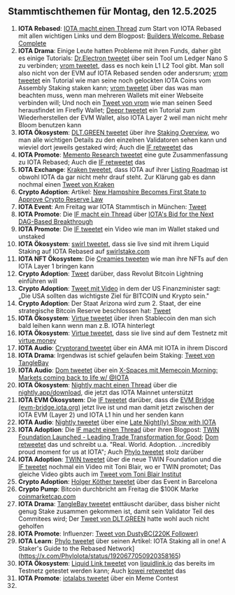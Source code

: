 ## Stammtischthemen für Montag, den 12.5.2025

1. **IOTA Rebased**: [IOTA macht einen Thread](https://x.com/iota/status/1919423813462196613) zum Start von IOTA Rebased mit allen wichtigen Links und dem Blogpost: [Builders Welcome. Rebase Complete](https://blog.iota.org/builders-welcome-rebase-complete/)
2. **IOTA Drama**: Einige Leute hatten Probleme mit ihren Funds, daher gibt es einige Tutorials: [Dr.Electron tweetet](https://x.com/Dr_Electron/status/1919416514874114532) über sein Tool um Ledger Nano S zu verbinden; [vrom tweetet](https://x.com/Vrom14286662/status/1919623233596252403), dass es noch kein L1 L2 Tool gibt. Man soll also nicht von der EVM auf IOTA Rebased senden oder andersrum; [vrom tweetet](https://x.com/Vrom14286662/status/1919728546936721548) ein Tutorial wie man seine noch gelockten IOTA Coins vom Assembly Staking staken kann; [vrom tweetet](https://x.com/Vrom14286662/status/1919828597285535763) über das was man beachten muss, wenn man mehreren Wallets mit einer Webseite verbinden will; Und noch ein [Tweet von vrom](https://x.com/Vrom14286662/status/1920129236846743659) wie man seinen Seed herausfindet im Firefly Wallet; [Deepr tweetet](https://x.com/DeeprFinance/status/1920114150207795363) ein Tutorial zum Wiederherstellen der EVM Wallet, also IOTA Layer 2 weil man nicht mehr Bloom benutzen kann
3. **IOTA Ökosystem**: [DLT.GREEN tweetet](https://x.com/dlt_green/status/1919824251302953281) über ihre [Staking Overview](https://dlt.green/en/services/iota-staking-overview), wo man alle wichtigen Details zu den einzelnen Validatoren sehen kann und wieviel dort jeweils gestaked wird; Auch die [IF retweetet](https://x.com/iota/status/1919616431412433094) das
4. **IOTA Promote**: [Memento Research tweetet](https://x.com/mementoresearch/status/1919759985170636988) eine gute Zusammenfassung zu IOTA Rebased; Auch die [IF retweetet](https://x.com/iota/status/1919765349689368755) das
5. **IOTA Exchange**: [Kraken tweetet](https://x.com/krakensupport/status/1919656663423812037), dass IOTA auf ihrer [Listing Roadmap](https://www.kraken.com/listings#roadmap) ist obwohl IOTA da gar nicht mehr drauf steht. Zur Klärung gab es dann nochmal einen [Tweet von Kraken](https://x.com/krakensupport/status/1919824445876654585)
6. **Crypto Adoption**: Artikel: [New Hampshire Becomes First State to Approve Crypto Reserve Law](https://www.coindesk.com/policy/2025/05/06/new-hampshire-becomes-first-state-to-approve-crypto-reserve-law)
7. **IOTA Event**: Am Freitag war IOTA Stammtisch in München: [Tweet](https://x.com/IotaMunchen/status/1917299158429659303)
8. **IOTA Promote**: Die [IF macht ein Thread](https://x.com/iota/status/1920468820939899265) über [IOTA's Bid for the Next DAG-Based Breakthrough](https://4pillars.io/en/articles/iota-s-bid-for-the-next-dag-based-breakthrough)
9. **IOTA Promote**: Die [IF tweetet](https://x.com/iota/status/1920056148994003203) ein Video wie man im Wallet staked und unstaked
10. **IOTA Ökosystem**: [swirl tweetet](https://x.com/swirlstake/status/1920126225445462392), dass sie live sind mit ihrem Liquid Staking auf IOTA Rebased auf [swirlstake.com](https://swirlstake.com/)
11. **IOTA NFT Ökosystem**: Die [Creamies tweeten](https://x.com/iotacreamies/status/1920132549356961951) wie man ihre NFTs auf den IOTA Layer 1 bringen kann
12. **Crypto Adoption**: [Tweet](https://x.com/Vivek4real_/status/1920116477195129039) darüber, dass Revolut Bitcoin Lightning einführen will
13. **Crypto Adoption**: [Tweet mit Video](https://x.com/Vivek4real_/status/1920131649825632296) in dem der US Finanzminister sagt: „Die USA sollten das wichtigste Ziel für BITCOIN und Krypto sein."
14. **Crypto Adoption**: Der Staat Arizona wird zum 2. Staat, der eine strategische Bitcoin Reserve beschlossen hat: [Tweet](https://x.com/pete_rizzo_/status/1920271354240053679)
15. **IOTA Ökosystem**: [Virtue tweetet](https://x.com/Virtue_Money/status/1920159959603417595) über ihren Stablecoin den man sich bald leihen kann wenn man z.B. IOTA hinterlegt
16. **IOTA Ökosystem**: [Virtue tweetet](https://x.com/Virtue_Money/status/1920487979836899399), dass sie live sind auf dem Testnetz mit [virtue.money](https://virtue.money/)
17. **IOTA Audio**: [Cryptorand tweetet](https://x.com/crypto_rand/status/1919743954750206170) über ein AMA mit IOTA in ihrem Discord
18. **IOTA Drama**: Irgendwas ist schief gelaufen beim Staking: [Tweet von TangleBay](https://x.com/tanglebay/status/1920390676669235609)
19. **IOTA Audio**: [Dom tweetet](https://x.com/DomSchiener/status/1920459647867052089) über ein [X-Spaces mit Memecoin Morning: Markets coming back to life w/ @IOTA](https://x.com/i/spaces/1MnxnwrjBYeKO)
20. **IOTA Ökosystem**: [Nightly macht einen Thread](https://x.com/Nightly_app/status/1920461710294438372) über die [nightly.app/download](https://nightly.app/download), die jetzt das IOTA Mainnet unterstützt
21. **IOTA EVM Ökosystem**: Die [IF tweetet](https://x.com/iota/status/1920452721045283081) darüber, dass die [EVM Bridge (evm-bridge.iota.org)](https://evm-bridge.iota.org/) jetzt live ist und man damit jetzt zwischen der IOTA EVM (Layer 2) und IOTA L1 hin und her senden kann
22. **IOTA Audio**: [Nightly tweetet](https://x.com/Nightly_app/status/1920478798199296340) über eine [Late Night(ly) Show with IOTA](https://x.com/Nightly_app/status/1920478801433186663)
23. **IOTA Adoption**: Die [IF macht einen Thread](https://x.com/iota/status/1920501452092346570) über ihren Blogpost: [TWIN Foundation Launched - Leading Trade Transformation for Good](https://blog.iota.org/twin-foundation-launched/); [Dom retweetet](https://x.com/DomSchiener/status/1920515317178249510) das und schreibt u.a. "Real. World. Adoption. ..incredibly proud moment for us at IOTA"; Auch [Phylo tweetet](https://x.com/PhyloIota/status/1920791966872465477) stolz darüber
24. **IOTA Adoption**: [TWIN tweetet](https://x.com/TWINGlobalOrg/status/1920502870626931165) über die neue TWIN Foundation und die [IF tweetet](https://x.com/iota/status/1920762216254521733) nochmal ein Video mit Toni Blair, wo er TWIN promotet; Das gleiche Video gibts auch im [Tweet vom Toni Blair Institut](https://x.com/InstituteGC/status/1920773238042292598)
25. **Crypto Adoption**: [Holger Köther tweetet](https://x.com/HolgerKoether/status/1920797337892401490) über das Event in Barcelona
26. **Crypto Pump**: Bitcoin durchbricht am Freitag die $100K Marke [coinmarketcap.com](https://coinmarketcap.com/)
27. **IOTA Drama**: [TangleBay tweetet](https://x.com/tanglebay/status/1920769053230076036) enttäuscht darüber, dass bisher nicht genug Stake zusammen gekommen ist, damit sein Validator Teil des Commitees wird; Der [Tweet von DLT.GREEN](https://x.com/dlt_green/status/1920439516034175264) hatte wohl auch nicht geholfen
28. **IOTA Promote**: Influenzer: [Tweet von DustyBC(220K Follower)](https://x.com/TheDustyBC/status/1920808400939528700)
29. **IOTA Learn**: [Phylo tweetet](https://x.com/PhyloIota/status/1920677050920358165) über seinen Artikel: IOTA Staking all in one! A Staker's Guide to the Rebased Network](https://x.com/PhyloIota/status/1920677050920358165)
30. **IOTA Ökosystem**: [Liquid Link tweetet](https://x.com/Liquidlink_io/status/1920813848711622835) von [liquidlink.io](https://liquidlink.io/) das bereits im Testnetz getestet werden kann; Auch [kowei retweetet](https://x.com/kowei1995/status/1920815348762505718) das
31. **IOTA Promote**: [iotalabs tweetet](https://x.com/iotalabs_/status/1919749178999116168) über ein Meme Contest
32. 
 
